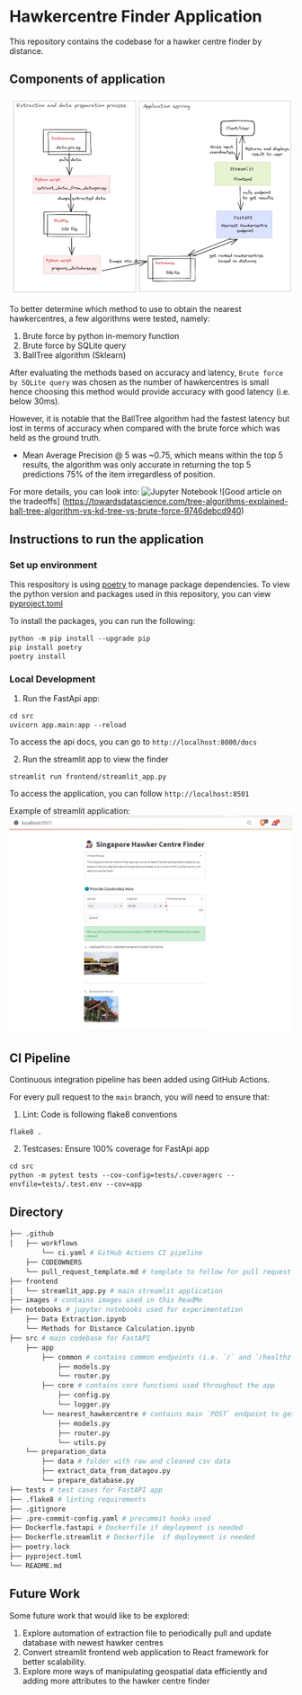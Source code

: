 # Hawkercentre Finder Application
This repository contains the codebase for a hawker centre finder by distance.

## Components of application
![Solution components](images/solution_components.png)

To better determine which method to use to obtain the nearest hawkercentres, a few algorithms were tested, namely:
1. Brute force by python in-memory function
2. Brute force by SQLite query
3. BallTree algorithm (Sklearn)

After evaluating the methods based on accuracy and latency, `Brute force by SQLite query` was chosen as the number of hawkercentres is small hence choosing this method would provide accuracy with good latency (i.e. below 30ms). 

However, it is notable that the BallTree algorithm had the fastest latency but lost in terms of accuracy when compared with the brute force which was held as the ground truth. 
* Mean Average Precision @ 5 was ~0.75, which means within the top 5 results, the algorithm was only accurate in returning the top 5 predictions 75% of the item irregardless of position.

For more details, you can look into: ![Jupyter Notebook](/notebooks/Methods%20for%20Distance%20Calculation.ipynb)
![Good article on the tradeoffs] (https://towardsdatascience.com/tree-algorithms-explained-ball-tree-algorithm-vs-kd-tree-vs-brute-force-9746debcd940)

## Instructions to run the application
### Set up environment
This respository is using [poetry](https://python-poetry.org/) to manage package dependencies.
To view the python version and packages used in this repository, you can view [pyproject.toml](pyproject.toml)

To install the packages, you can run the following:
```
python -m pip install --upgrade pip
pip install poetry
poetry install
```

### Local  Development
1. Run the FastApi app:
```
cd src
uvicorn app.main:app --reload
```
To access the api docs, you can go to `http://localhost:8000/docs`

2. Run the streamlit app to view the finder
```
streamlit run frontend/streamlit_app.py
```
To access the application, you can follow `http://localhost:8501`

Example of streamlit application: ![Solution components](images/streamlit_app.jpg)


## CI Pipeline
Continuous integration pipeline has been added using GitHub Actions.

For every pull request to the `main` branch, you will need to ensure that:
1. Lint: Code is following flake8 conventions
```
flake8 .
```
2. Testcases: Ensure 100% coverage for FastApi app
```
cd src
python -m pytest tests --cov-config=tests/.coveragerc --envfile=tests/.test.env --cov=app
```

## Directory
```bash
├── .github
│   ├── workflows
        └── ci.yaml # GitHub Actions CI pipeline
    ├── CODEOWNERS
    └── pull_request_template.md # template to follow for pull request
├── frontend
│   └── streamlit_app.py # main streamlit application
├── images # contains images used in this ReadMe
├── notebooks # jupyter notebooks used for experimentation
    ├── Data Extraction.ipynb
    └── Methods for Distance Calculation.ipynb
├── src # main codebase for FastAPI
    ├── app
        ├── common # contains common endpoints (i.e. `/` and `/healthz`)
            ├── models.py
            └── router.py
        ├── core # contains core functions used throughout the app
            ├── config.py
            └── logger.py
        └── nearest_hawkercentre # contains main `POST` endpoint to get nearest hawkercentre
            ├── models.py
            ├── router.py
            └── utils.py
    └── preparation_data
        ├── data # folder with raw and cleaned csv data
        ├── extract_data_from_datagov.py
        └── prepare_database.py
├── tests # test cases for FastAPI app
├── .flake8 # linting requirements
├── .gitignore
├── .pre-commit-config.yaml # precommit hooks used
├── Dockerfle.fastapi # Dockerfile if deployment is needed
├── Dockerfle.streamlit # Dockerfile  if deployment is needed
├── poetry.lock
├── pyproject.toml
└── README.md
```

## Future Work
Some future work that would like to be explored:
1. Explore automation of extraction file to periodically pull and update database with newest hawker centres
2. Convert streamlit frontend web application to React framework for better scalability.
3. Explore more ways of manipulating geospatial data efficiently and adding more attributes to the hawker centre finder
